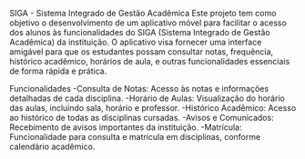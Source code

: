 SIGA - Sistema Integrado de Gestão Acadêmica
Este projeto tem como objetivo o desenvolvimento de um aplicativo móvel para facilitar o acesso dos alunos às funcionalidades do SIGA (Sistema Integrado de Gestão Acadêmica) da instituição. O aplicativo visa fornecer uma interface amigável para que os estudantes possam consultar notas, frequência, histórico acadêmico, horários de aula, e outras funcionalidades essenciais de forma rápida e prática.

Funcionalidades
-Consulta de Notas: Acesso às notas e informações detalhadas de cada disciplina.
-Horário de Aulas: Visualização do horário das aulas, incluindo sala, horário e professor.
-Histórico Acadêmico: Acesso ao histórico de todas as disciplinas cursadas.
-Avisos e Comunicados: Recebimento de avisos importantes da instituição.
-Matrícula: Funcionalidade para consulta e matrícula em disciplinas, conforme calendário acadêmico.
